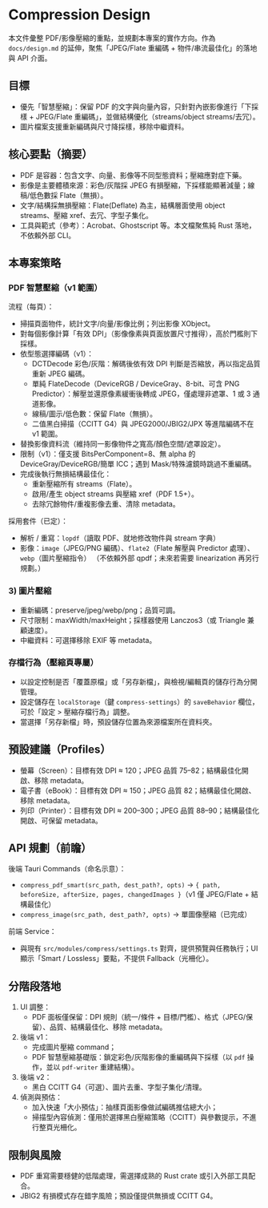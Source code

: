 # Compression Design

本文件彙整 PDF/影像壓縮的重點，並規劃本專案的實作方向。作為 `docs/design.md` 的延伸，聚焦「JPEG/Flate 重編碼 + 物件/串流最佳化」的落地與 API 介面。

## 目標

- 優先「智慧壓縮」：保留 PDF 的文字與向量內容，只針對內嵌影像進行「下採樣 + JPEG/Flate 重編碼」，並做結構優化（streams/object streams/去冗）。
- 圖片檔案支援重新編碼與尺寸降採樣，移除中繼資料。

## 核心要點（摘要）

- PDF 是容器：包含文字、向量、影像等不同型態資料；壓縮應對症下藥。
- 影像是主要體積來源：彩色/灰階採 JPEG 有損壓縮，下採樣能顯著減量；線稿/低色數採 Flate（無損）。
- 文字/結構採無損壓縮：Flate(Deflate) 為主，結構層面使用 object streams、壓縮 xref、去冗、字型子集化。
- 工具與範式（參考）：Acrobat、Ghostscript 等。本文檔聚焦純 Rust 落地，不依賴外部 CLI。

## 本專案策略

### PDF 智慧壓縮（v1 範圍）

流程（每頁）：
- 掃描頁面物件，統計文字/向量/影像比例；列出影像 XObject。
- 對每個影像計算「有效 DPI」（影像像素與頁面放置尺寸推得），高於門檻則下採樣。
- 依型態選擇編碼（v1）：
  - DCTDecode 彩色/灰階：解碼後依有效 DPI 判斷是否縮放，再以指定品質重新 JPEG 編碼。
  - 單純 FlateDecode（DeviceRGB / DeviceGray、8-bit、可含 PNG Predictor）：解壓並還原像素緩衝後轉成 JPEG，僅處理非遮罩、1 或 3 通道影像。
  - 線稿/圖示/低色數：保留 Flate（無損）。
  - 二值黑白掃描（CCITT G4）與 JPEG2000/JBIG2/JPX 等進階編碼不在 v1 範圍。
- 替換影像資料流（維持同一影像物件之寬高/顏色空間/遮罩設定）。
- 限制（v1）：僅支援 BitsPerComponent=8、無 alpha 的 DeviceGray/DeviceRGB/簡單 ICC；遇到 Mask/特殊濾鏡時跳過不重編碼。
- 完成後執行無損結構最佳化：
  - 重新壓縮所有 streams（Flate）。
  - 啟用/產生 object streams 與壓縮 xref（PDF 1.5+）。
  - 去除冗餘物件/重複影像去重、清除 metadata。

採用套件（已定）：
- 解析 / 重寫：`lopdf`（讀取 PDF、就地修改物件與 stream 字典）
- 影像：`image`（JPEG/PNG 編碼）、`flate2`（Flate 解壓與 Predictor 處理）、`webp`（圖片壓縮指令）
（不依賴外部 qpdf；未來若需要 linearization 再另行規劃。）

### 3) 圖片壓縮

- 重新編碼：preserve/jpeg/webp/png；品質可調。
- 尺寸限制：maxWidth/maxHeight；採樣器使用 Lanczos3（或 Triangle 兼顧速度）。
- 中繼資料：可選擇移除 EXIF 等 metadata。

### 存檔行為（壓縮頁專屬）

- 以設定控制是否「覆蓋原檔」或「另存新檔」，與檢視/編輯頁的儲存行為分開管理。
- 設定儲存在 `localStorage`（鍵 `compress-settings`）的 `saveBehavior` 欄位，可於「設定 > 壓縮存檔行為」調整。
- 當選擇「另存新檔」時，預設儲存位置為來源檔案所在資料夾。

## 預設建議（Profiles）

- 螢幕（Screen）：目標有效 DPI ≈ 120；JPEG 品質 75–82；結構最佳化開啟、移除 metadata。
- 電子書（eBook）：目標有效 DPI ≈ 150；JPEG 品質 82；結構最佳化開啟、移除 metadata。
- 列印（Printer）：目標有效 DPI ≈ 200–300；JPEG 品質 88–90；結構最佳化開啟、可保留 metadata。

## API 規劃（前瞻）

後端 Tauri Commands（命名示意）：
- `compress_pdf_smart(src_path, dest_path?, opts)` → `{ path, beforeSize, afterSize, pages, changedImages }`（v1 僅 JPEG/Flate + 結構最佳化）
- `compress_image(src_path, dest_path?, opts)` → 單圖像壓縮（已完成）

前端 Service：
- 與現有 `src/modules/compress/settings.ts` 對齊，提供預覽與任務執行；UI 顯示「Smart / Lossless」要點，不提供 Fallback（光柵化）。

## 分階段落地

1. UI 調整：
   - PDF 面板僅保留：DPI 規則（統一/條件 + 目標/門檻）、格式（JPEG/保留）、品質、結構最佳化、移除 metadata。
2. 後端 v1：
   - 完成圖片壓縮 command；
   - PDF 智慧壓縮基礎版：鎖定彩色/灰階影像的重編碼與下採樣（以 `pdf` 操作，並以 `pdf-writer` 重建結構）。
3. 後端 v2：
   - 黑白 CCITT G4（可選）、圖片去重、字型子集化/清理。
4. 偵測與預估：
   - 加入快速「大小預估」：抽樣頁面影像做試編碼推估總大小；
   - 掃描型內容偵測：僅用於選擇黑白壓縮策略（CCITT）與參數提示，不進行整頁光柵化。

## 限制與風險

- PDF 重寫需要穩健的低階處理，需選擇成熟的 Rust crate 或引入外部工具配合。
- JBIG2 有損模式存在錯字風險；預設僅提供無損或 CCITT G4。
 
